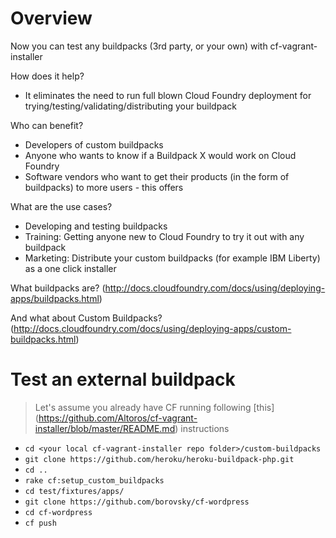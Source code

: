 # Overview

Now you can test any buildpacks (3rd party, or your own) with cf-vagrant-installer

How does it help? 
- It eliminates the need to run full blown Cloud Foundry deployment for trying/testing/validating/distributing your buildpack

Who can benefit?
- Developers of custom buildpacks
- Anyone who wants to know if a Buildpack X would work on Cloud Foundry
- Software vendors who want to get their products (in the form of buildpacks) to more users - this offers

What are the use cases?
- Developing and testing buildpacks
- Training: Getting anyone new to Cloud Foundry to try it out with any buildpack
- Marketing: Distribute your custom buildpacks (for example IBM Liberty) as a one click installer

What buildpacks are?
(http://docs.cloudfoundry.com/docs/using/deploying-apps/buildpacks.html)

And what about Custom Buildpacks?
(http://docs.cloudfoundry.com/docs/using/deploying-apps/custom-buildpacks.html)

# Test an external buildpack
> Let's assume you already have CF running following [this] (https://github.com/Altoros/cf-vagrant-installer/blob/master/README.md) instructions


- `cd <your local cf-vagrant-installer repo folder>/custom-buildpacks`
- `git clone https://github.com/heroku/heroku-buildpack-php.git`
- `cd ..`
- `rake cf:setup_custom_buildpacks`
- `cd test/fixtures/apps/`
- `git clone https://github.com/borovsky/cf-wordpress`
- `cd cf-wordpress`
- `cf push`
